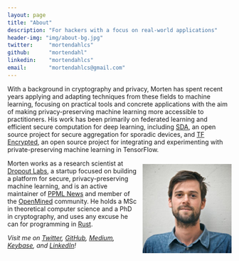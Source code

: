 ```yaml
---
layout: page
title: "About"
description: "For hackers with a focus on real-world applications"
header-img: "img/about-bg.jpg"
twitter:     "mortendahlcs"
github:      "mortendahl"
linkedin:    "mortendahlcs"
email:       "mortendahlcs@gmail.com"
---
```


With a background in cryptography and privacy, Morten has spent recent years applying and adapting techniques from these fields to machine learning, focusing on practical tools and concrete applications with the aim of making privacy-preserving machine learning more accessible to practitioners. His work has been primarily on federated learning and efficient secure computation for deep learning, including [SDA](https://github.com/snipsco/sda), an open source project for secure aggregation for sporadic devices, and [TF Encrypted](https://github.com/mortendahl/tf-encrypted), an open source project for integrating and experimenting with private-preserving machine learning in TensorFlow.

<!-- <img src="/assets/morten.jpg" style="display: block; margin-left: auto; margin-right: auto; margin-bottom: 40px; width: 250px;"/> -->
<img src="/assets/morten.jpg" style="float: right; margin-top: 10px; margin-left: 10px; width: 200px;"/>

Morten works as a research scientist at [Dropout Labs](https://dropoutlabs.com/), a startup focused on building a platform for secure, privacy-preserving machine learning, and is an active maintainer of [PPML News](https://twitter.com/ppml_news) and member of the [OpenMined](https://openmined.org) community. He holds a MSc in theoretical computer science and a PhD in cryptography, and uses any excuse he can for programming in [Rust](https://www.rust-lang.org/).


<i>
Visit me on
<a href="https://www.twitter.com/mortendahlcs">Twitter</a>,
<a href="https://github.com/mortendahl">GitHub</a>,
<a href="https://medium.com/@mortendahl">Medium</a>,
<a href="https://keybase.io/mortendahl">Keybase</a>,
and <a href="https://www.linkedin.com/in/mortendahlcs">LinkedIn</a>!
</i>
